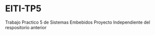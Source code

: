 # EITI-TP5
Trabajo Practico 5 de Sistemas Embebidos
Proyecto Independiente del respositorio anterior
